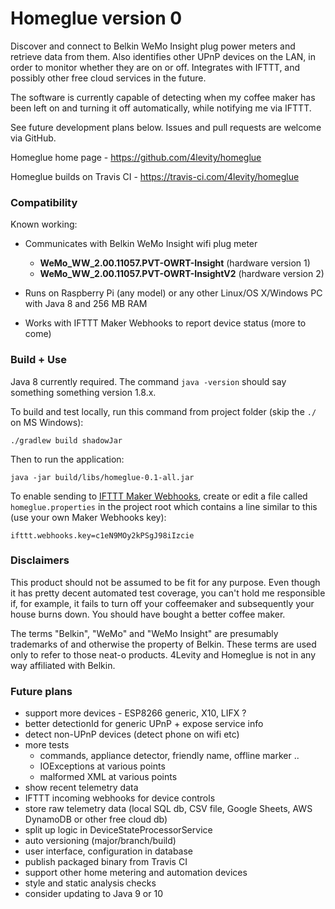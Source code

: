 # Homeglue version 0 #

Discover and connect to Belkin WeMo Insight plug power meters and retrieve data from them. 
Also identifies other UPnP devices on the LAN, in order to monitor whether they are on or off.
Integrates with IFTTT, and possibly other free cloud services in the future.

The software is currently capable of detecting when my coffee maker has been left on and turning
it off automatically, while notifying me via IFTTT.

See future development plans below. Issues and pull requests are welcome via GitHub. 

Homeglue home page - https://github.com/4levity/homeglue

Homeglue builds on Travis CI - https://travis-ci.com/4levity/homeglue

### Compatibility ###

Known working:

* Communicates with Belkin WeMo Insight wifi plug meter
  * **WeMo_WW_2.00.11057.PVT-OWRT-Insight** (hardware version 1)
  * **WeMo_WW_2.00.11057.PVT-OWRT-InsightV2** (hardware version 2)

* Runs on Raspberry Pi (any model) or any other Linux/OS X/Windows PC with Java 8 and 256 MB RAM

* Works with IFTTT Maker Webhooks to report device status (more to come)

### Build + Use ###

Java 8 currently required. The command `java -version` should say something something version 1.8.x. 

To build and test locally, run this command from project folder (skip the `./` on MS Windows):

    ./gradlew build shadowJar

Then to run the application:

    java -jar build/libs/homeglue-0.1-all.jar

To enable sending to [IFTTT Maker Webhooks](https://ifttt.com/maker_webhooks), create or edit a file called 
`homeglue.properties` in the project root which contains a line similar to 
this (use your own Maker Webhooks key):

    ifttt.webhooks.key=c1eN9MOy2kPSgJ98iIzcie

### Disclaimers ###

This product should not be assumed to be fit for any purpose. Even though it 
has pretty decent automated test coverage, you can't hold me responsible if, 
for example, it fails to turn off your coffeemaker and subsequently your house
burns down. You should have bought a better coffee maker.

The terms "Belkin", "WeMo" and "WeMo Insight" are presumably trademarks of and otherwise the
property of Belkin. These terms are used only to refer to those neat-o
products. 4Levity and Homeglue is not in any way affiliated with Belkin.

### Future plans ###

* support more devices - ESP8266 generic, X10, LIFX ?
* better detectionId for generic UPnP + expose service info
* detect non-UPnP devices (detect phone on wifi etc)
* more tests 
  * commands, appliance detector, friendly name, offline marker ..
  * IOExceptions at various points
  * malformed XML at various points
* show recent telemetry data
* IFTTT incoming webhooks for device controls
* store raw telemetry data (local SQL db, CSV file, Google Sheets, AWS DynamoDB or other free cloud db)
* split up logic in DeviceStateProcessorService
* auto versioning (major/branch/build)
* user interface, configuration in database
* publish packaged binary from Travis CI
* support other home metering and automation devices
* style and static analysis checks
* consider updating to Java 9 or 10
